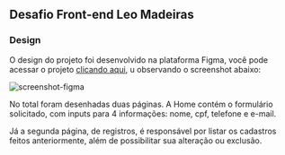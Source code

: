 ## Desafio Front-end Leo Madeiras

### Design

O design do projeto foi desenvolvido na plataforma Figma, você pode acessar o projeto [clicando aqui](https://www.figma.com/file/WUUVMv0i6LA4qlQQgAR5Yv/Léo-Madeiras-Desafio-técnico?node-id=0%3A1), u observando o screenshot abaixo:

![screenshot-figma](https://s3-us-west-2.amazonaws.com/secure.notion-static.com/8a370529-25dc-46a5-ac8d-f76124ff6ae0/Untitled.png)

No total foram desenhadas duas páginas. A Home contém o formulário solicitado, com inputs para 4  informações: nome, cpf, telefone e e-mail. 

Já a segunda página, de registros, é responsável por listar os cadastros feitos anteriormente, além de possibilitar sua alteração ou exclusão.
